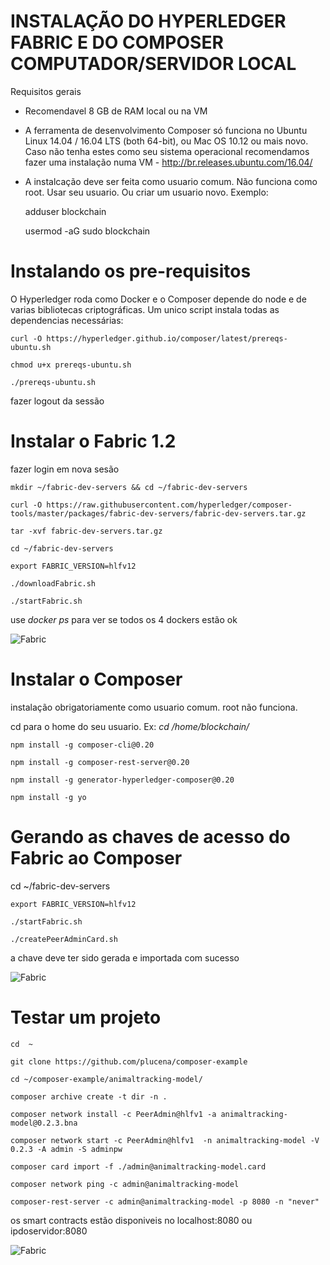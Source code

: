 
# INSTALAÇÃO DO HYPERLEDGER FABRIC E DO COMPOSER COMPUTADOR/SERVIDOR LOCAL

Requisitos gerais 

-  Recomendavel 8 GB de RAM local ou na VM

- A ferramenta de desenvolvimento Composer só funciona no  Ubuntu Linux 14.04 / 16.04 LTS (both 64-bit), ou Mac OS 10.12 ou mais novo. Caso não tenha estes como seu sistema operacional recomendamos fazer uma instalação numa VM - http://br.releases.ubuntu.com/16.04/

- A instalcação deve ser feita como usuario comum. Não funciona como root. Usar seu usuario. Ou criar um usuario novo. Exemplo:

    adduser blockchain

    usermod -aG sudo blockchain

# Instalando os pre-requisitos 

O Hyperledger roda como Docker e o Composer depende do node e de varias bibliotecas criptográficas. Um unico script instala todas as dependencias necessárias:

    curl -O https://hyperledger.github.io/composer/latest/prereqs-ubuntu.sh

    chmod u+x prereqs-ubuntu.sh

    ./prereqs-ubuntu.sh

fazer logout da sessão

# Instalar o Fabric 1.2

fazer login em nova sesão

    mkdir ~/fabric-dev-servers && cd ~/fabric-dev-servers

    curl -O https://raw.githubusercontent.com/hyperledger/composer-tools/master/packages/fabric-dev-servers/fabric-dev-servers.tar.gz

    tar -xvf fabric-dev-servers.tar.gz

    cd ~/fabric-dev-servers

    export FABRIC_VERSION=hlfv12

    ./downloadFabric.sh
    
    ./startFabric.sh
    
    
 use *docker ps* para ver se todos os 4 dockers estão ok
 
 ![Fabric](https://raw.githubusercontent.com/plucena/hyperledger-course/master/setup/img/fabric1.png)



# Instalar o Composer

instalação obrigatoriamente como usuario comum.  root não funciona. 

cd para o home do seu usuario. Ex: *cd /home/blockchain/* 

    npm install -g composer-cli@0.20

    npm install -g composer-rest-server@0.20

    npm install -g generator-hyperledger-composer@0.20

    npm install -g yo


# Gerando as chaves de acesso do Fabric ao Composer

   cd ~/fabric-dev-servers
    
    export FABRIC_VERSION=hlfv12
    
    ./startFabric.sh
    
    ./createPeerAdminCard.sh

a chave deve ter sido gerada e importada com sucesso

 ![Fabric](https://raw.githubusercontent.com/plucena/hyperledger-course/master/setup/img/composer.png)


# Testar um projeto

    cd  ~
    
    git clone https://github.com/plucena/composer-example
    
    cd ~/composer-example/animaltracking-model/
    
    composer archive create -t dir -n .

    composer network install -c PeerAdmin@hlfv1 -a animaltracking-model@0.2.3.bna

    composer network start -c PeerAdmin@hlfv1  -n animaltracking-model -V 0.2.3 -A admin -S adminpw

    composer card import -f ./admin@animaltracking-model.card

    composer network ping -c admin@animaltracking-model

    composer-rest-server -c admin@animaltracking-model -p 8080 -n "never"
    
    
 os smart contracts estão disponiveis no localhost:8080 ou ipdoservidor:8080
 
  ![Fabric](https://raw.githubusercontent.com/plucena/hyperledger-course/master/setup/img/rest.png)

